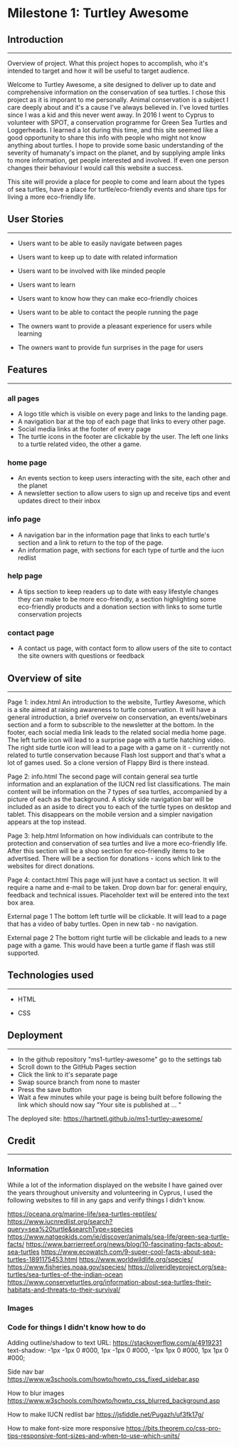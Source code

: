 # Milestone 1: Turtley Awesome 

## Introduction 

***

Overview of project. What this project hopes to accomplish, who it's intended to target and how it will be useful to target audience.

Welcome to Turtley Awesome, a site designed to deliver up to date and comprehensive information on the conservation of sea turtles.
I chose this project as it is imporant to me personally. Animal conservation is a subject I care deeply about and it's a cause I've always believed in. I've loved turtles since I was a kid and this never went away. In 2016 I went to Cyprus to volunteer with SPOT, a conservation programme for Green Sea Turtles and Loggerheads. I learned a lot during this time, and this site seemed like a good 
opportunity to share this info with people who might not know anything about turtles. I hope to provide some basic understanding of the severity of humanaty's impact on the planet, and by supplying ample links to more information, get people interested and involved.
If even one person changes their behaviour I would call this website a success.

This site will provide a place for people to come and learn about the types of sea turtles, have a place for turtle/eco-friendly events and share tips for living a more eco-friendly life. 

## User Stories 

***

- Users want to be able to easily navigate between pages  
- Users want to keep up to date with related information  
- Users want to be involved with like minded people
- Users want to learn 
- Users want to know how they can make eco-friendly choices
- Users want to be able to contact the people running the page

- The owners want to provide a pleasant experience for users while learning
- The owners want to provide fun surprises in the page for users

## Features

***

### all pages 

- A logo title which is visible on every page and links to the landing page.  
- A navigation bar at the top of each page that links to every other page.    
- Social media links at the footer of every page 
- The turtle icons in the footer are clickable by the user. The left one links to a turtle related video, the other a game.

### home page

- An events section to keep users interacting with the site, each other and the planet 
- A newsletter section to allow users to sign up and receive tips and event updates direct to their inbox

### info page

- A navigation bar in the information page that links to each turtle's section and a link to return to the top of the page.
- An information page, with sections for each type of turtle and the iucn redlist

### help page

- A tips section to keep readers up to date with easy lifestyle changes they can make to be more eco-friendly, a section highlighting some eco-friendly products and a donation section with links to some turtle conservation projects

### contact page

- A contact us page, with contact form to allow users of the site to contact the site owners with questions or feedback

## Overview of site 

*** 

Page 1: index.html
An introduction to the website, Turtley Awesome, which is a site aimed at raising awareness to turtle 
conservation. It will have a general introduction, a brief overveiw on conservation, an events/webinars 
section and a form to subscrible to the newsletter at the bottom.
In the footer, each social media link leads to the related social media home page. The left turtle icon will
lead to a surprise page with a turtle hatching video. The right side turtle icon will lead to a page with a game
on it - currently not related to turtle conservation because Flash lost support and that's what a lot of games used.
So a clone version of Flappy Bird is there instead.

Page 2: info.html
The second page will contain general sea turtle information and an explanation of the IUCN red list classifications. The main content will be information on the 7 types of sea turtles, accompanied by a picture of each as the background. A sticky side navigation bar will be included as an aside to direct you to each of the turtle types on desktop and tablet. This disappears on the mobile version and a simpler navigation appears at the top instead.

Page 3: help.html
Information on how individuals can contribute to the protection and conservation of sea turtles and live a more eco-friendly life.
After this section will be a shop section for eco-friendly items to be advertised.
There will be a section for donations - icons which link to the websites for direct donations.

Page 4: contact.html
This page will just have a contact us section. It will require a name and e-mail to be taken. Drop down bar for:
general enquiry, feedback and technical issues. Placeholder text will be entered into the text box area.

External page 1
The bottom left turtle will be clickable. It will lead to a page that has a video of baby turtles. 
Open in new tab - no navigation. 

External page 2
The bottom right turtle will be clickable and leads to a new page with a game. This would have been a turtle game if flash was still supported.


## Technologies used

*** 

- HTML

- CSS

## Deployment

***

- In the github repository "ms1-turtley-awesome" go to the settings tab
- Scroll down to the GitHub Pages section
- Click the link to it's separate page
- Swap source branch from none to master
- Press the save button
- Wait a few minutes while your page is being built before following the link which should now say "Your site is published at ... "

The deployed site: https://hartnetl.github.io/ms1-turtley-awesome/

## Credit

*** 

### Information

While a lot of the information displayed on the website I have gained over the years throughout university and volunteering in Cyprus, I used the following websites to fill in any gaps and verify things I didn't know. 

https://oceana.org/marine-life/sea-turtles-reptiles/
https://www.iucnredlist.org/search?query=sea%20turtle&searchType=species
https://www.natgeokids.com/ie/discover/animals/sea-life/green-sea-turtle-facts/
https://www.barrierreef.org/news/blog/10-fascinating-facts-about-sea-turtles
https://www.ecowatch.com/9-super-cool-facts-about-sea-turtles-1891175453.html
https://www.worldwildlife.org/species/
https://www.fisheries.noaa.gov/species/
https://oliveridleyproject.org/sea-turtles/sea-turtles-of-the-indian-ocean
https://www.conserveturtles.org/information-about-sea-turtles-their-habitats-and-threats-to-their-survival/

### Images

### Code for things I didn't know how to do 

Adding outline/shadow to text URL: 
https://stackoverflow.com/a/4919231 
text-shadow: -1px -1px 0 #000, 1px -1px 0 #000, -1px 1px 0 #000, 1px 1px 0 #000;

Side nav bar 
https://www.w3schools.com/howto/howto_css_fixed_sidebar.asp

How to blur images
https://www.w3schools.com/howto/howto_css_blurred_background.asp

How to make IUCN redlist bar
https://jsfiddle.net/Pugazh/uf3fk17g/

How to make font-size more responsive 
https://bits.theorem.co/css-pro-tips-responsive-font-sizes-and-when-to-use-which-units/